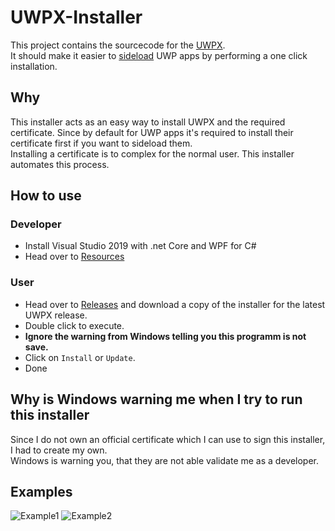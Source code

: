 # UWPX-Installer
This project contains the sourcecode for the [UWPX](http://git.uwpx.org).  
It should make it easier to [sideload](https://docs.microsoft.com/en-us/windows/msix/package/packaging-uwp-apps#sideload-your-app-package) UWP apps by performing a one click installation.

## Why
This installer acts as an easy way to install UWPX and the required certificate. Since by default for UWP apps it's required to install their certificate first if you want to sideload them.  
Installing a certificate is to complex for the normal user. This installer automates this process.

## How to use
### Developer
* Install Visual Studio 2019 with .net Core and WPF for C#
* Head over to [Resources](UWPX-Installer/Resources/README.md)

### User
* Head over to [Releases](https://github.com/UWPX/UWPX-Client/releases) and download a copy of the installer for the latest UWPX release.  
* Double click to execute.
* **Ignore the warning from Windows telling you this programm is not save.**
* Click on `Install` or `Update`.
* Done

## Why is Windows warning me when I try to run this installer
Since I do not own an official certificate which I can use to sign this installer, I had to create my own.  
Windows is warning you, that they are not able validate me as a developer.

## Examples
![Example1](https://user-images.githubusercontent.com/11741404/71642536-23cfb280-2cad-11ea-95c2-d1ce0ffef3e8.png)
![Example2](https://user-images.githubusercontent.com/11741404/71642510-9ee49900-2cac-11ea-987c-f2057cb47d93.gif)
